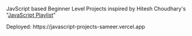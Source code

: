 <p> JavScript based Beginner Level Projects inspired by Hitesh Choudhary's "<a href="https://www.youtube.com/playlist?list=PLu71SKxNbfoBuX3f4EOACle2y-tRC5Q37" target="_blank">JavaScript Playlist</a>" </p>
Deployed: https://javascript-projects-sameer.vercel.app

